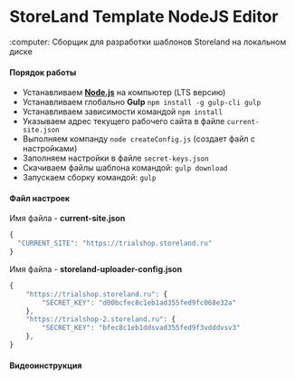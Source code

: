 <h1>StoreLand Template NodeJS Editor</h1>
<p>:computer: Сборщик для разработки шаблонов Storeland на локальном диске</p>

#### Порядок работы

* Устанавливаем <a target="_blank" href="//nodejs.org/en/"><strong>Node.js</strong></a> на компьютер (LTS версию)
* Устанавливаем глобально <b>Gulp</b> `npm install -g gulp-cli gulp`
* Устанавливаем зависимости командой `npm install`
* Указываем адрес текущего рабочего сайта в файле `current-site.json`
* Выполняем компанду `node createConfig.js` (создает файл с настройками)
* Заполняем настройки в файле `secret-keys.json`
* Скачиваем файлы шаблона командой: `gulp download`
* Запускаем сборку командой: `gulp`

#### Файл настроек
Имя файла - **current-site.json**
```javascript
{
  "CURRENT_SITE": "https://trialshop.storeland.ru"
}

```
Имя файла - **storeland-uploader-config.json**

```javascript
{
    "https://trialshop.storeland.ru": {
        "SECRET_KEY": "d00bcfec8c1eb1ad355fed9fc068e32a"
    },
    "https://trialshop-2.storeland.ru": {
        "SECRET_KEY": "bfec8c1eb1ddsvad355fed9f3vdddvsv3"
    },
}
```
#### Видеоинструкция 

